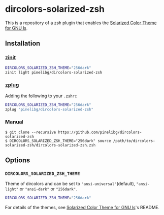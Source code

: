 # dircolors-solarized-zsh

This is a repository of a zsh plugin that enables the [Solarized Color Theme for GNU ls](https://github.com/seebi/dircolors-solarized).

## Installation

### [zinit](https://github.com/zdharma-continuum/zinit)

```sh
DIRCOLORS_SOLARIZED_ZSH_THEME="256dark"
zinit light pinelibg/dircolors-solarized-zsh
```

### [zplug](https://github.com/zplug/zplug)

Adding the following to your `.zshrc`

```sh
DIRCOLORS_SOLARIZED_ZSH_THEME="256dark"
zplug "pinelibg/dircolors-solarized-zsh"
```

### Manual

```command
$ git clone --recursive https://github.com/pinelibg/dircolors-solarized-zsh
$ DIRCOLORS_SOLARIZED_ZSH_THEME="256dark" source /path/to/dircolors-solarized-zsh/dircolors-solarized-zsh.zsh
```

## Options

### `DIRCOLORS_SOLARIZED_ZSH_THEME`
Theme of dircolors and can be set to `"ansi-universal"`(default), `"ansi-light"` or `"ansi-dark"` or `"256dark"`.
```sh
DIRCOLORS_SOLARIZED_ZSH_THEME="256dark"
```

For details of the themes, see [Solarized Color Theme for GNU ls](https://github.com/seebi/dircolors-solarized)'s README.
